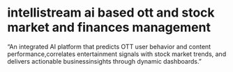 # intellistream ai based ott and stock market and finances management
“An integrated AI platform that predicts OTT user behavior and content performance,correlates entertainment signals with stock market trends, and delivers actionable businessinsights through dynamic dashboards.”
